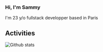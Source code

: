 ### Hi, I'm Sammy

I'm 23 y/o fullstack developper based in Paris

## Activities

  ![Github stats](https://github-readme-stats.vercel.app/api?username=sammyngy&show_icons=true&include_all_commits=true&count_private=true) 
